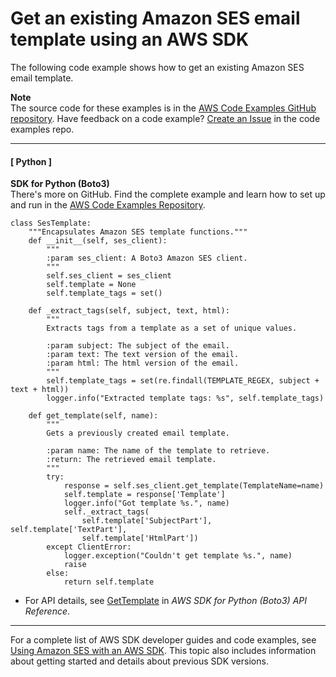 # Get an existing Amazon SES email template using an AWS SDK<a name="example_ses_GetTemplate_section"></a>

The following code example shows how to get an existing Amazon SES email template\.

**Note**  
The source code for these examples is in the [AWS Code Examples GitHub repository](https://github.com/awsdocs/aws-doc-sdk-examples)\. Have feedback on a code example? [Create an Issue](https://github.com/awsdocs/aws-doc-sdk-examples/issues/new/choose) in the code examples repo\. 

------
#### [ Python ]

**SDK for Python \(Boto3\)**  
 There's more on GitHub\. Find the complete example and learn how to set up and run in the [AWS Code Examples Repository](https://github.com/awsdocs/aws-doc-sdk-examples/tree/main/python/example_code/ses#code-examples)\. 
  

```
class SesTemplate:
    """Encapsulates Amazon SES template functions."""
    def __init__(self, ses_client):
        """
        :param ses_client: A Boto3 Amazon SES client.
        """
        self.ses_client = ses_client
        self.template = None
        self.template_tags = set()

    def _extract_tags(self, subject, text, html):
        """
        Extracts tags from a template as a set of unique values.

        :param subject: The subject of the email.
        :param text: The text version of the email.
        :param html: The html version of the email.
        """
        self.template_tags = set(re.findall(TEMPLATE_REGEX, subject + text + html))
        logger.info("Extracted template tags: %s", self.template_tags)

    def get_template(self, name):
        """
        Gets a previously created email template.

        :param name: The name of the template to retrieve.
        :return: The retrieved email template.
        """
        try:
            response = self.ses_client.get_template(TemplateName=name)
            self.template = response['Template']
            logger.info("Got template %s.", name)
            self._extract_tags(
                self.template['SubjectPart'], self.template['TextPart'],
                self.template['HtmlPart'])
        except ClientError:
            logger.exception("Couldn't get template %s.", name)
            raise
        else:
            return self.template
```
+  For API details, see [GetTemplate](https://docs.aws.amazon.com/goto/boto3/email-2010-12-01/GetTemplate) in *AWS SDK for Python \(Boto3\) API Reference*\. 

------

For a complete list of AWS SDK developer guides and code examples, see [Using Amazon SES with an AWS SDK](sdk-general-information-section.md)\. This topic also includes information about getting started and details about previous SDK versions\.